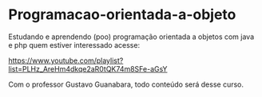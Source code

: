 # Programacao-orientada-a-objeto

Estudando e aprendendo (poo) programação orientada a objetos 
com java e php quem estiver interessado acesse:

https://www.youtube.com/playlist?list=PLHz_AreHm4dkqe2aR0tQK74m8SFe-aGsY

Com o professor Gustavo Guanabara,
todo conteúdo será desse curso.
